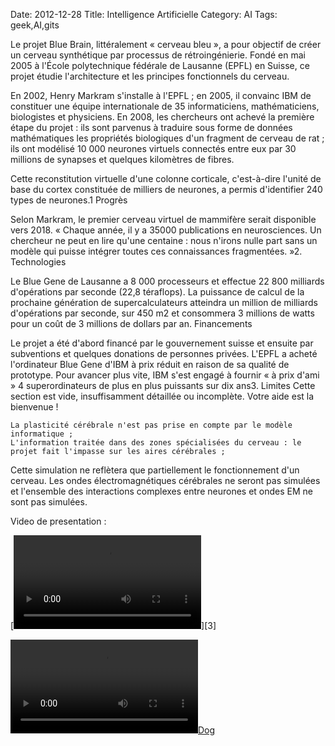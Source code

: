 Date: 2012-12-28
Title: Intelligence Artificielle
Category: AI
Tags: geek,AI,gits

[0]: static/images/gitshack.jpg  "Tachikoma"
[1]: static/images/daedalus.jpg "dog"
[2]: static/images/AI.mp4 "horse"
[1]: static/images/AI2.mp4 "dog"

Le projet Blue Brain, littéralement « cerveau bleu », a pour objectif de créer un cerveau synthétique par processus de rétroingénierie. Fondé en mai 2005 à l'École polytechnique fédérale de Lausanne (EPFL) en Suisse, ce projet étudie l'architecture et les principes fonctionnels du cerveau.


En 2002, Henry Markram s'installe à l'EPFL ; en 2005, il convainc IBM de constituer une équipe internationale de 35 informaticiens, mathématiciens, biologistes et physiciens. En 2008, les chercheurs ont achevé la première étape du projet : ils sont parvenus à traduire sous forme de données mathématiques les propriétés biologiques d'un fragment de cerveau de rat ; ils ont modélisé 10 000 neurones virtuels connectés entre eux par 30 millions de synapses et quelques kilomètres de fibres.

Cette reconstitution virtuelle d'une colonne corticale, c'est-à-dire l'unité de base du cortex constituée de milliers de neurones, a permis d'identifier 240 types de neurones.1
Progrès

Selon Markram, le premier cerveau virtuel de mammifère serait disponible vers 2018. « Chaque année, il y a 35000 publications en neurosciences. Un chercheur ne peut en lire qu'une centaine : nous n'irons nulle part sans un modèle qui puisse intégrer toutes ces connaissances fragmentées. »2.
Technologies

Le Blue Gene de Lausanne a 8 000 processeurs et effectue 22 800 milliards d'opérations par seconde (22,8 téraflops). La puissance de calcul de la prochaine génération de supercalculateurs atteindra un million de milliards d'opérations par seconde, sur 450 m2 et consommera 3 millions de watts pour un coût de 3 millions de dollars par an.
Financements

Le projet a été d'abord financé par le gouvernement suisse et ensuite par subventions et quelques donations de personnes privées. L'EPFL a acheté l'ordinateur Blue Gene d'IBM à prix réduit en raison de sa qualité de prototype. Pour avancer plus vite, IBM s'est engagé à fournir « à prix d'ami » 4 superordinateurs de plus en plus puissants sur dix ans3.
Limites
Cette section est vide, insuffisamment détaillée ou incomplète. Votre aide est la bienvenue !

    La plasticité cérébrale n'est pas prise en compte par le modèle informatique ;
    L'information traitée dans des zones spécialisées du cerveau : le projet fait l'impasse sur les aires cérébrales ;

Cette simulation ne reflètera que partiellement le fonctionnement d'un cerveau. Les ondes électromagnétiques cérébrales ne seront pas simulées et l'ensemble des interactions complexes entre neurones et ondes EM ne sont pas simulées.



Video de presentation :

[![Dog](static/images/AI2.mp4)][3] 

[![Dog](static/images/AI.mp4)][2] 

